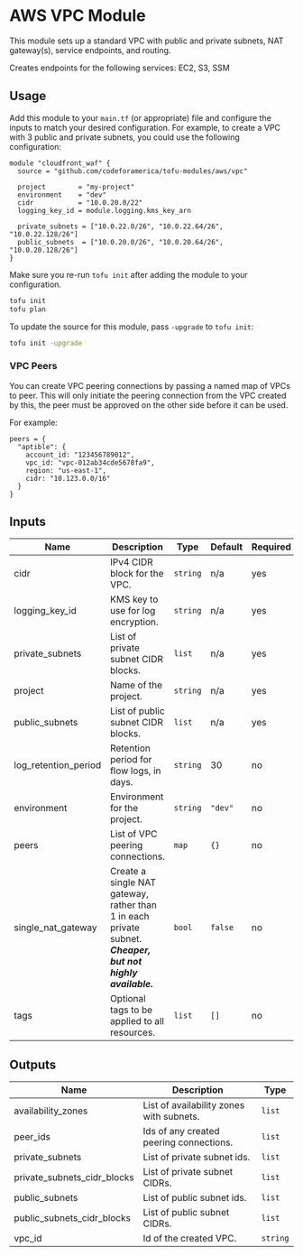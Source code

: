 # AWS VPC Module

This module sets up a standard VPC with public and private subnets, NAT
gateway(s), service endpoints, and routing.

Creates endpoints for the following services: EC2, S3, SSM

## Usage

Add this module to your `main.tf` (or appropriate) file and configure the inputs
to match your desired configuration. For example, to create a VPC with 3 public
and private subnets, you could use the following configuration:

```hcl
module "cloudfront_waf" {
  source = "github.com/codeforamerica/tofu-modules/aws/vpc"

  project        = "my-project"
  environment    = "dev"
  cidr           = "10.0.20.0/22"
  logging_key_id = module.logging.kms_key_arn

  private_subnets = ["10.0.22.0/26", "10.0.22.64/26", "10.0.22.128/26"]
  public_subnets  = ["10.0.20.0/26", "10.0.20.64/26", "10.0.20.128/26"]
}
```

Make sure you re-run `tofu init` after adding the module to your configuration.

```bash
tofu init
tofu plan
```

To update the source for this module, pass `-upgrade` to `tofu init`:

```bash
tofu init -upgrade
```

### VPC Peers

You can create VPC peering connections by passing a named map of VPCs to peer.
This will only initiate the peering connection from the VPC created by this, the
peer must be approved on the other side before it can be used.

For example:

```hcl
peers = {
  "aptible": {
    account_id: "123456789012",
    vpc_id: "vpc-012ab34cde5678fa9",
    region: "us-east-1",
    cidr: "10.123.0.0/16"
  }
}
```

## Inputs

| Name                 | Description                                                                                                 | Type     | Default | Required |
|----------------------|-------------------------------------------------------------------------------------------------------------|----------|---------|----------|
| cidr                 | IPv4 CIDR block for the VPC.                                                                                | `string` | n/a     | yes      |
| logging_key_id       | KMS key to use for log encryption.                                                                          | `string` | n/a     | yes      |
| private_subnets      | List of private subnet CIDR blocks.                                                                         | `list`   | n/a     | yes      |
| project              | Name of the project.                                                                                        | `string` | n/a     | yes      |
| public_subnets       | List of public subnet CIDR blocks.                                                                          | `list`   | n/a     | yes      |
| log_retention_period | Retention period for flow logs, in days.                                                                    | `string` | 30      | no       |
| environment          | Environment for the project.                                                                                | `string` | `"dev"` | no       |
| peers                | List of VPC peering connections.                                                                            | `map`    | `{}`    | no       |
| single_nat_gateway   | Create a single NAT gateway, rather than 1 in each private subnet. **_Cheaper, but not highly available._** | `bool`   | `false` | no       |
| tags                 | Optional tags to be applied to all resources.                                                               | `list`   | `[]`    | no       |

## Outputs

| Name                        | Description                              | Type     |
|-----------------------------|------------------------------------------|----------|
| availability_zones          | List of availability zones with subnets. | `list`   |
| peer_ids                    | Ids of any created peering connections.  | `list`   |
| private_subnets             | List of private subnet ids.              | `list`   |
| private_subnets_cidr_blocks | List of private subnet CIDRs.            | `list`   |
| public_subnets              | List of public subnet ids.               | `list`   |
| public_subnets_cidr_blocks  | List of public subnet CIDRs.             | `list`   |
| vpc_id                      | Id of the created VPC.                   | `string` |
